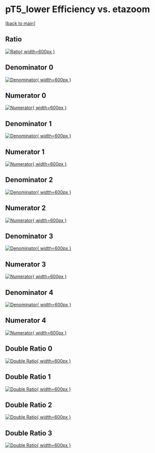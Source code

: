 # pT5_lower Efficiency vs. etazoom

[[back to main](./)]



## Ratio

[![Ratio](../mtv/var/pT5_lower_base_0_1_eff_etazoom.png){ width=600px }](../mtv/var/pT5_lower_base_0_1_eff_etazoom.pdf)

## Denominator 0

[![Denominator](../mtv/den/pT5_lower_base_0_1_eff_etazoom_den0.png){ width=600px }](../mtv/den/pT5_lower_base_0_1_eff_etazoom_den0.pdf)

## Numerator 0

[![Numerator](../mtv/num/pT5_lower_base_0_1_eff_etazoom_num0.png){ width=600px }](../mtv/num/pT5_lower_base_0_1_eff_etazoom_num0.pdf)

## Denominator 1

[![Denominator](../mtv/den/pT5_lower_base_0_1_eff_etazoom_den1.png){ width=600px }](../mtv/den/pT5_lower_base_0_1_eff_etazoom_den1.pdf)

## Numerator 1

[![Numerator](../mtv/num/pT5_lower_base_0_1_eff_etazoom_num1.png){ width=600px }](../mtv/num/pT5_lower_base_0_1_eff_etazoom_num1.pdf)

## Denominator 2

[![Denominator](../mtv/den/pT5_lower_base_0_1_eff_etazoom_den2.png){ width=600px }](../mtv/den/pT5_lower_base_0_1_eff_etazoom_den2.pdf)

## Numerator 2

[![Numerator](../mtv/num/pT5_lower_base_0_1_eff_etazoom_num2.png){ width=600px }](../mtv/num/pT5_lower_base_0_1_eff_etazoom_num2.pdf)

## Denominator 3

[![Denominator](../mtv/den/pT5_lower_base_0_1_eff_etazoom_den3.png){ width=600px }](../mtv/den/pT5_lower_base_0_1_eff_etazoom_den3.pdf)

## Numerator 3

[![Numerator](../mtv/num/pT5_lower_base_0_1_eff_etazoom_num3.png){ width=600px }](../mtv/num/pT5_lower_base_0_1_eff_etazoom_num3.pdf)

## Denominator 4

[![Denominator](../mtv/den/pT5_lower_base_0_1_eff_etazoom_den4.png){ width=600px }](../mtv/den/pT5_lower_base_0_1_eff_etazoom_den4.pdf)

## Numerator 4

[![Numerator](../mtv/num/pT5_lower_base_0_1_eff_etazoom_num4.png){ width=600px }](../mtv/num/pT5_lower_base_0_1_eff_etazoom_num4.pdf)

## Double Ratio 0

[![Double Ratio](../mtv/ratio/pT5_lower_base_0_1_eff_etazoom_ratio0.png){ width=600px }](../mtv/ratio/pT5_lower_base_0_1_eff_etazoom_ratio0.pdf)

## Double Ratio 1

[![Double Ratio](../mtv/ratio/pT5_lower_base_0_1_eff_etazoom_ratio1.png){ width=600px }](../mtv/ratio/pT5_lower_base_0_1_eff_etazoom_ratio1.pdf)

## Double Ratio 2

[![Double Ratio](../mtv/ratio/pT5_lower_base_0_1_eff_etazoom_ratio2.png){ width=600px }](../mtv/ratio/pT5_lower_base_0_1_eff_etazoom_ratio2.pdf)

## Double Ratio 3

[![Double Ratio](../mtv/ratio/pT5_lower_base_0_1_eff_etazoom_ratio3.png){ width=600px }](../mtv/ratio/pT5_lower_base_0_1_eff_etazoom_ratio3.pdf)

